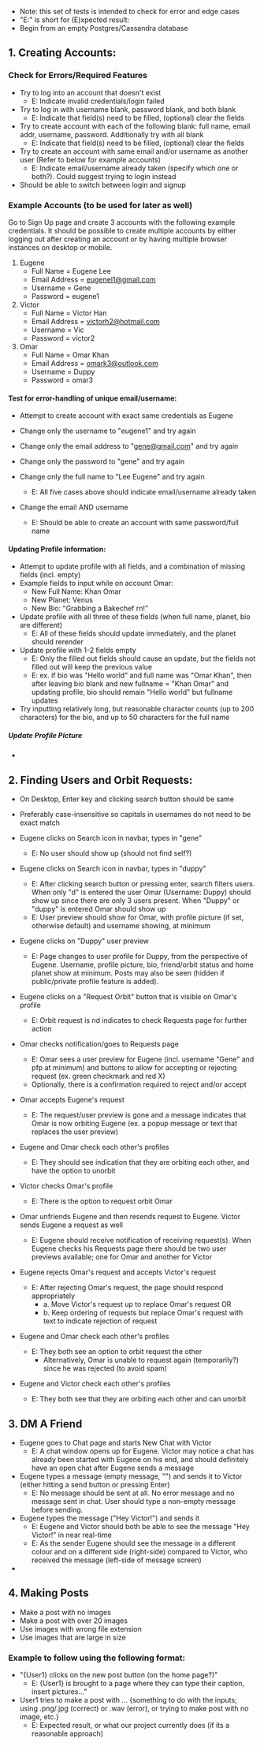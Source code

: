 -   Note: this set of tests is intended to check for error and edge cases
-   "E:" is short for (E)xpected result:
-   Begin from an empty Postgres/Cassandra database

## 1. Creating Accounts:

### Check for Errors/Required Features

-   Try to log into an account that doesn't exist
    -   E: Indicate invalid credentials/login failed
-   Try to log in with username blank, password blank, and both blank
    -   E: Indicate that field(s) need to be filled, (optional) clear the fields
-   Try to create account with each of the following blank: full name, email addr, username, password. Additionally try with all blank
    -   E: Indicate that field(s) need to be filled, (optional) clear the fields
-   Try to create an account with same email and/or username as another user (Refer to below for example accounts)
    -   E: Indicate email/username already taken (specify which one or both?). Could suggest trying to login instead
-   Should be able to switch between login and signup

### Example Accounts (to be used for later as well)

Go to Sign Up page and create 3 accounts with the following example credentials. It should be possible to create multiple accounts by either logging out after creating an account or by having multiple browser instances on desktop or mobile.

1. Eugene
    - Full Name = Eugene Lee
    - Email Address = eugenel1@gmail.com
    - Username = Gene
    - Password = eugene1
2. Victor
    - Full Name = Victor Han
    - Email Address = victorh2@hotmail.com
    - Username = Vic
    - Password = victor2
3. Omar
    - Full Name = Omar Khan
    - Email Address = omark3@outlook.com
    - Username = Duppy
    - Password = omar3

#### Test for error-handling of unique email/username:

-   Attempt to create account with exact same credentials as Eugene
-   Change only the username to "eugene1" and try again
-   Change only the email address to "gene@gmail.com" and try again
-   Change only the password to "gene" and try again
-   Change only the full name to "Lee Eugene" and try again

    -   E: All five cases above should indicate email/username already taken

-   Change the email AND username
    -   E: Should be able to create an account with same password/full name

#### Updating Profile Information:

-   Attempt to update profile with all fields, and a combination of missing fields (incl. empty)
-   Example fields to input while on account Omar:
    -   New Full Name: Khan Omar
    -   New Planet: Venus
    -   New Bio: "Grabbing a Bakechef rn!"
-   Update profile with all three of these fields (when full name, planet, bio are different)
    -   E: All of these fields should update immediately, and the planet should rerender
-   Update profile with 1-2 fields empty
    -   E: Only the filled out fields should cause an update, but the fields not filled out will keep the previous value
    -   E: ex. if bio was "Hello world" and full name was "Omar Khan", then after leaving bio blank and new fullname = "Khan Omar" and updating profile, bio should remain "Hello world" but fullname updates
-   Try inputting relatively long, but reasonable character counts (up to 200 characters) for the bio, and up to 50 characters for the full name

##### Update Profile Picture

-

## 2. Finding Users and Orbit Requests:

-   On Desktop, Enter key and clicking search button should be same
-   Preferably case-insensitive so capitals in usernames do not need to be exact match

-   Eugene clicks on Search icon in navbar, types in "gene"
    -   E: No user should show up (should not find self?)
-   Eugene clicks on Search icon in navbar, types in "duppy"
    -   E: After clicking search button or pressing enter, search filters users. When only "d" is entered the user Omar (Username: Duppy) should show up since there are only 3 users present. When "Duppy" or "duppy" is entered Omar should show up
    -   E: User preview should show for Omar, with profile picture (if set, otherwise default) and username showing, at minimum
-   Eugene clicks on "Duppy" user preview
    -   E: Page changes to user profile for Duppy, from the perspective of Eugene. Username, profile picture, bio, friend/orbit status and home planet show at minimum. Posts may also be seen (hidden if public/private profile feature is added).
-   Eugene clicks on a "Request Orbit" button that is visible on Omar's profile
    -   E: Orbit request is nd indicates to check Requests page for further action
-   Omar checks notification/goes to Requests page
    -   E: Omar sees a user preview for Eugene (incl. username "Gene" and pfp at minimum) and buttons to allow for accepting or rejecting request (ex. green checkmark and red X)
    -   Optionally, there is a confirmation required to reject and/or accept
-   Omar accepts Eugene's request
    -   E: The request/user preview is gone and a message indicates that Omar is now orbiting Eugene (ex. a popup message or text that replaces the user preview)
-   Eugene and Omar check each other's profiles
    -   E: They should see indication that they are orbiting each other, and have the option to unorbit
-   Victor checks Omar's profile
    -   E: There is the option to request orbit Omar
-   Omar unfriends Eugene and then resends request to Eugene. Victor sends Eugene a request as well
    -   E: Eugene should receive notification of receiving request(s). When Eugene checks his Requests page there should be two user previews available; one for Omar and another for Victor
-   Eugene rejects Omar's request and accepts Victor's request
    -   E: After rejecting Omar's request, the page should respond appropriately
        -   a. Move Victor's request up to replace Omar's request OR
        -   b. Keep ordering of requests but replace Omar's request with text to indicate rejection of request
-   Eugene and Omar check each other's profiles
    -   E: They both see an option to orbit request the other
        -   Alternatively, Omar is unable to request again (temporarily?) since he was rejected (to avoid spam)
-   Eugene and Victor check each other's profiles
    -   E: They both see that they are orbiting each other and can unorbit

## 3. DM A Friend

-   Eugene goes to Chat page and starts New Chat with Victor
    -   E: A chat window opens up for Eugene. Victor may notice a chat has already been started with Eugene on his end, and should definitely have an open chat after Eugene sends a message
-   Eugene types a message (empty message, "") and sends it to Victor (either hitting a send button or pressing Enter)
    -   E: No message should be sent at all. No error message and no message sent in chat. User should type a non-empty message before sending.
-   Eugene types the message ("Hey Victor!") and sends it
    -   E: Eugene and Victor should both be able to see the message "Hey Victor!" in near real-time
    -   E: As the sender Eugene should see the message in a different colour and on a different side (right-side) compared to Victor, who received the message (left-side of message screen)
-

## 4. Making Posts

-   Make a post with no images
-   Make a post with over 20 images
-   Use images with wrong file extension
-   Use images that are large in size

### Example to follow using the following format:

-   "{User1} clicks on the new post button (on the home page?)"
    -   E: {User1} is brought to a page where they can type their caption, insert pictures..."
-   User1 tries to make a post with ... {something to do with the inputs; using .png/.jpg (correct) or .wav (error), or trying to make post with no image, etc.}
    -   E: Expected result, or what our project currently does (if its a reasonable approach)
